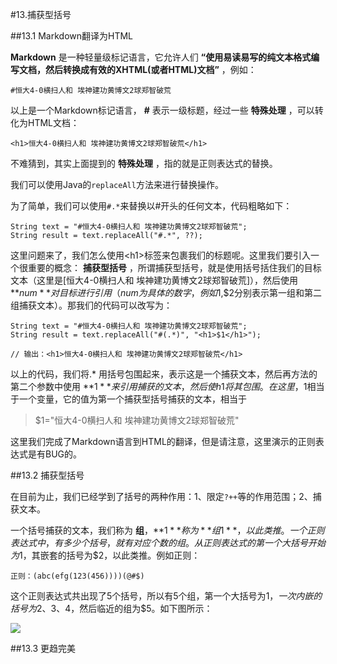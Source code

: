 #13.捕获型括号

##13.1 Markdown翻译为HTML

 **Markdown** 是一种轻量级标记语言，它允许人们 **“使用易读易写的纯文本格式编写文档，然后转换成有效的XHTML(或者HTML)文档”** ，例如：

```
#恒大4-0横扫人和 埃神建功黄博文2球郑智破荒
```

以上是一个Markdown标记语言， **#** 表示一级标题，经过一些 **特殊处理** ，可以转化为HTML文档：

```
<h1>恒大4-0横扫人和 埃神建功黄博文2球郑智破荒</h1>
```

不难猜到，其实上面提到的 **特殊处理** ，指的就是正则表达式的替换。

我们可以使用Java的<code>replaceAll</code>方法来进行替换操作。

为了简单，我们可以使用<code>#.*</code>来替换以#开头的任何文本，代码粗略如下：

```
String text = "#恒大4-0横扫人和 埃神建功黄博文2球郑智破荒";
String result = text.replaceAll("#.*", ??);
```

这里问题来了，我们怎么使用\<h1\>标签来包裹我们的标题呢。这里我们要引入一个很重要的概念： **捕获型括号** ，所谓捕获型括号，就是使用括号括住我们的目标文本（这里是[恒大4-0横扫人和 埃神建功黄博文2球郑智破荒]），然后使用 **$num** 对目标进行引用（num为具体的数字，例如$1,$2分别表示第一组和第二组捕获文本）。那我们的代码可以改写为：

```
String text = "#恒大4-0横扫人和 埃神建功黄博文2球郑智破荒";
String result = text.replaceAll("#(.*)", "<h1>$1</h1>");

// 输出：<h1>恒大4-0横扫人和 埃神建功黄博文2球郑智破荒</h1>
```
以上的代码，我们将.* 用括号包围起来，表示这是一个捕获文本，然后再方法的第二个参数中使用 **$1** 来引用捕获的文本，然后使h1将其包围。在这里，$1相当于一个变量，它的值为第一个捕获型括号捕获的文本，相当于
> $1="恒大4-0横扫人和 埃神建功黄博文2球郑智破荒"

这里我们完成了Markdown语言到HTML的翻译，但是请注意，这里演示的正则表达式是有BUG的。

##13.2 捕获型括号

在目前为止，我们已经学到了括号的两种作用：1、限定<code>?</code><code>+</code><code>+</code>等的作用范围；2、捕获文本。

一个括号捕获的文本，我们称为 **组**，**$1** 称为 **组1** ，以此类推。一个正则表达式中，有多少个括号，就有对应个数的组。
从正则表达式的第一个大括号开始为$1，其嵌套的括号为$2，以此类推。例如正则：

```
正则：(abc(efg(123(456))))(@#$)
```

这个正则表达式共出现了5个括号，所以有5个组，第一个大括号为$1，一次内嵌的括号为$2、$3、$4，然后临近的组为$5。如下图所示：

<img src="http://farm8.staticflickr.com/7283/8884731109_22712de8dd.jpg"/>

##13.3 更趋完美

